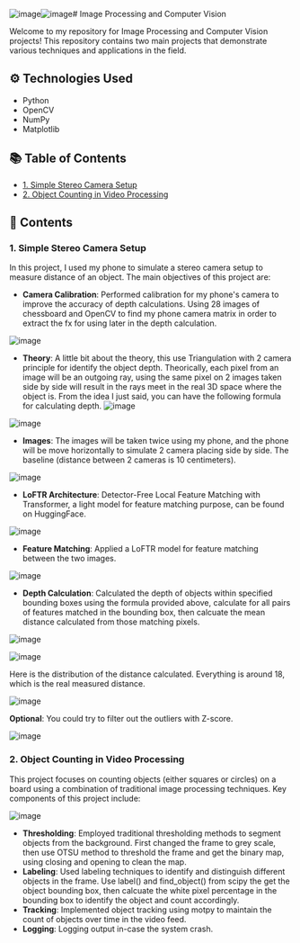 ![image](https://github.com/user-attachments/assets/9d83f295-c844-48b7-8fdc-36454e6950af)![image](https://github.com/user-attachments/assets/0d776186-0b2a-4929-9fce-771af1e9bf9a)# Image Processing and Computer Vision

Welcome to my repository for Image Processing and Computer Vision projects! This repository contains two main projects that demonstrate various techniques and applications in the field.

## ⚙️ Technologies Used
- Python
- OpenCV
- NumPy
- Matplotlib

## 📚 Table of Contents
- [1. Simple Stereo Camera Setup](#1-simple-stereo-camera-setup)
- [2. Object Counting in Video Processing](#2-object-counting-in-video-processing)

## 📂 Contents

### 1. Simple Stereo Camera Setup
In this project, I used my phone to simulate a stereo camera setup to measure distance of an object. The main objectives of this project are:
- **Camera Calibration**: Performed calibration for my phone's camera to improve the accuracy of depth calculations. Using 28 images of chessboard and OpenCV to find my phone camera matrix in order to extract the fx for using later in the depth calculation.

![image](https://github.com/user-attachments/assets/01daab1d-6450-4595-91d2-4b280d411cd3)

- **Theory**: A little bit about the theory, this use Triangulation with 2 camera principle for identify the object depth. Theorically, each pixel from an image will be an outgoing ray, using the same pixel on 2 images taken side by side will result in the rays meet in the real 3D space where the object is. From the idea I just said, you can have the following formula for calculating depth.
![image](https://github.com/user-attachments/assets/5ee713fc-6ac4-4745-854f-a1fb843babe1)

![image](https://github.com/user-attachments/assets/29f65363-0eb3-4373-ac17-77d4c3288123)

- **Images**: The images will be taken twice using my phone, and the phone will be move horizontally to simulate 2 camera placing side by side. The baseline (distance between 2 cameras is 10 centimeters).

![image](https://github.com/user-attachments/assets/5ee1a31e-2ee7-42a9-a118-d506dc4d970c)

- **LoFTR Architecture**: Detector-Free Local Feature Matching with Transformer, a light model for feature matching purpose, can be found on HuggingFace. 

![image](https://github.com/user-attachments/assets/608869e6-7717-40f3-a658-fb432ad0d32e)
 
- **Feature Matching**: Applied a LoFTR model for feature matching between the two images.

![image](https://github.com/user-attachments/assets/af069375-634b-4b22-98b7-643f4b2464e6)

- **Depth Calculation**: Calculated the depth of objects within specified bounding boxes using the formula provided above, calculate for all pairs of features matched in the bounding box, then calcuate the mean distance calculated from those matching pixels.

![image](https://github.com/user-attachments/assets/07c63731-e692-4091-b7c8-4cc8c47ffa26)

![image](https://github.com/user-attachments/assets/23b1a6a6-51d0-498d-962c-2ba822e995a9)

Here is the distribution of the distance calculated. Everything is around 18, which is the real measured distance. 

![image](https://github.com/user-attachments/assets/2a0105f3-87fb-40b2-9787-050ba6db5913)

**Optional**: You could try to filter out the outliers with Z-score. 

![image](https://github.com/user-attachments/assets/97abe409-457d-4f3b-a2a7-85a613fb436d)


### 2. Object Counting in Video Processing
This project focuses on counting objects (either squares or circles) on a board using a combination of traditional image processing techniques. Key components of this project include:

![image](https://github.com/user-attachments/assets/d62c34bf-ba17-4bef-8d41-2b00fb072eb8)

- **Thresholding**: Employed traditional thresholding methods to segment objects from the background. First changed the frame to grey scale, then use OTSU method to threshold the frame and get the binary map, using closing and opening to clean the map.
- **Labeling**: Used labeling techniques to identify and distinguish different objects in the frame. Use label() and find_object() from scipy the get the object bounding box, then calcuate the white pixel percentage in the bounding box to identify the object and count accordingly.
- **Tracking**: Implemented object tracking using motpy to maintain the count of objects over time in the video feed.
- **Logging**: Logging output in-case the system crash.
